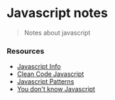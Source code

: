 <h1>
  Javascript notes
</h1>

> Notes about javascript

### Resources

- [Javascript Info](https://javascript.info)
- [Clean Code Javascript](https://github.com/ryanmcdermott/clean-code-javascript)
- [Javascript Patterns](https://addyosmani.com/resources/essentialjsdesignpatterns/book/)
- [You don't know Javascript](https://github.com/getify/You-Dont-Know-JS)
